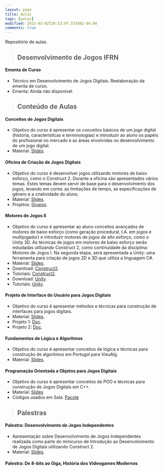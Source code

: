 ```yaml
---
layout: page
title: Aulas
tags: [aulas]
modified: 2015-03-02T20:53:07.573882-04:00
comments: true
---
```


Repositório de aulas.

> ## Desenvolvimento de Jogos IFRN

#### Ementa de Curso

* Técnico em Desenvolvimento de Jogos Digitais. Reelaboração da ementa de curso.
* Ementa: Ainda não disponível.


> ## Conteúdo de Aulas

#### Conceitos de Jogos Digitais

* Objetivo do curso é apresentar os conceitos básicos de um jogo digital (história, características e terminologias) e introduzir ao aluno os papéis do profissional no mercado e as áreas envolvidas no desenvolvimento de um jogo digital.
* Material: [Slides](https://www.dropbox.com/sh/tksgwecyu288fz3/AAAhVMHr5YxjtLwx2BVrLwTMa?dl=0).

#### Oficina de Criação de Jogos Digitais

* Objetivo do curso é desenvolver jogos utilizando motores de baixo esforço, como o Construct 2. Durante a oficina são apresentados vários temas. Estes temas devem servir de base para o desenvolvimento dos jogos, levando em conta: as limitações de tempo, as especificações de gênero e a criatividade do aluno.
* Material: [Slides](https://www.dropbox.com/sh/hgfpv689b49r0yl/AADpIAa__B4RsM4WMV1ky9yra?dl=0).
* Projetos: [Grupos](http://marcelomesmo.github.io/aulas/temas/).

#### Motores de Jogos II

* Objetivo do curso é apresentar ao aluno conceitos avançados de motores de baixo esforço (como geração procedural, I.A. em jogos e multijogador) e introduzir motores de jogos de alto esforço, como o Unity 3D. As técnicas de jogos em motores de baixo esforço serão estudadas utilizando Construct 2, como continuidade da disciplina: Motores de Jogos I. Na segunda etapa, será apresentada a Unity: uma ferramenta para criação de jogos 2D e 3D que utiliza a linguagem C#.
* Material: [Slides](https://www.dropbox.com/sh/kmzoky9al0zcgck/AAAE4rJRT2VH_-HMkP9TrSKua?dl=0).
* Download: [Construct2](https://www.scirra.com/).
* Tutoriais: [Construct2](https://www.scirra.com/tutorials).
* Download: [Unity](https://store.unity.com/pt).
* Tutoriais: [Unity](https://unity3d.com/pt/learn/tutorials).

#### Projeto de Interface do Usuário para Jogos Digitais

* Objetivo do curso é apresentar métodos e técnicas para construção de interfaces para jogos digitais.
* Material: [Slides](https://www.dropbox.com/sh/3qydl1fyhmmpo3n/AAAiG06cN67qVI2OT2ETC5RZa?dl=0).
* Projeto 1: [Doc](https://www.dropbox.com/s/wdgngeu50y4crai/Projeto%20I%20-%20Construcao%20de%20Controle%20de%20Fliperama.pdf?dl=0).
* Projeto 2: [Doc](https://www.dropbox.com/s/bsxvmbtes9yow0e/Projeto%20II%20-%20Exposicao%20e%20Mostra%20de%20Maquetes.pdf?dl=0).

#### Fundamentos de Lógica e Algoritmos

* Objetivo do curso é apresentar conceitos de lógica e técnicas para construção de algoritmos em Portugol para VisuAlg.
* Material: [Slides](https://www.dropbox.com/sh/9hhrttrd2rs4syh/AAA_3gGLO_rhdlpkD-aB0sVga?dl=0).

#### Programação Orientada a Objetos para Jogos Digitais

* Objetivo do curso é apresentar conceitos de POO e técnicas para construção de Jogos Digitais em C++.  
* Material: [Slides](https://www.dropbox.com/sh/4sw67zrctoo2rkr/AAA4Iaf309P_ZOzUYNqu2f1aa?dl=0)  
* Códigos usados em Sala: [Pacote](https://www.dropbox.com/s/5qa01dvbxmod4kk/POOAulas.rar?dl=0)  

> ## Palestras

#### Palestra: Desenvolvimento de Jogos Independentes

* Apresentação sobre Desenvolvimento de Jogos Independentes realizada como parte do minicurso de Introdução ao Desenvolvimento de Jogos Digitais utilizando Construct 2.
* Material: [Slides](https://www.dropbox.com/s/9dezeen93xwa8qi/Desenvolvimento%20de%20Jogos%20Independentes.pdf?dl=0).

#### Palestra: De 8-bits ao Giga, História dos Videogames Modernos  
